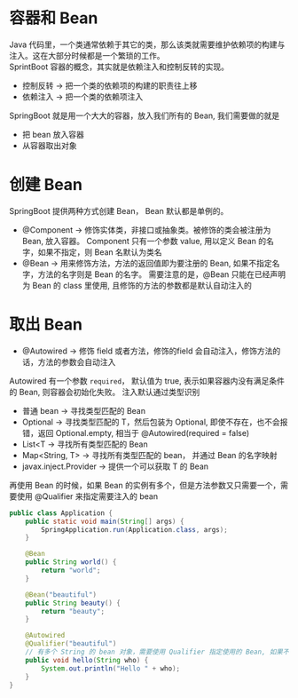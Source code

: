 # 容器和 Bean
Java 代码里，一个类通常依赖于其它的类，那么该类就需要维护依赖项的构建与注入。这在大部分时候都是一个繁琐的工作。  
SprintBoot 容器的概念，其实就是依赖注入和控制反转的实现。
* 控制反转 -> 把一个类的依赖项的构建的职责往上移
* 依赖注入 -> 把一个类的依赖项注入

SpringBoot 就是用一个大大的容器，放入我们所有的 Bean, 我们需要做的就是
* 把 bean 放入容器
* 从容器取出对象

# 创建 Bean
SpringBoot 提供两种方式创建 Bean， Bean 默认都是单例的。
* @Component -> 修饰实体类，非接口或抽象类。被修饰的类会被注册为 Bean, 放入容器。 Component 只有一个参数 value, 用以定义 Bean 的名字，如果不指定，则 Bean 名默认为类名
* @Bean -> 用来修饰方法，方法的返回值即为要注册的 Bean, 如果不指定名字，方法的名字则是 Bean 的名字。 需要注意的是，@Bean 只能在已经声明为 Bean 的 class 里使用, 且修饰的方法的参数都是默认自动注入的

# 取出 Bean
* @Autowired -> 修饰 field 或者方法，修饰的field 会自动注入，修饰方法的话，方法的参数会自动注入

Autowired 有一个参数 `required`， 默认值为 true, 表示如果容器内没有满足条件的 Bean, 则容器会初始化失败。 
注入默认通过类型识别
* 普通 bean -> 寻找类型匹配的 Bean
* Optional<T> -> 寻找类型匹配的 T，然后包装为 Optional, 即使不存在，也不会报错，返回 Optional.empty, 相当于 @Autowired(required = false)
* List<T -> 寻找所有类型匹配的 Bean
* Map<String, T> -> 寻找所有类型匹配的 bean， 并通过 Bean 的名字映射 
* javax.inject.Provider<T> -> 提供一个可以获取 T 的 Bean

再使用 Bean 的时候，如果 Bean 的实例有多个，但是方法参数又只需要一个，需要使用 @Qualifier 来指定需要注入的 bean
```java
public class Application {
    public static void main(String[] args) {
        SpringApplication.run(Application.class, args);
    }

    @Bean
    public String world() {
        return "world";
    }

    @Bean("beautiful")
    public String beauty() {
        return "beauty";
    }

    @Autowired
    @Qualifier("beautiful")
    // 有多个 String 的 bean 对象，需要使用 Qualifier 指定使用的 Bean, 如果不指定，容器初始化会出错
    public void hello(String who) {
        System.out.println("Hello " + who);
    }
}
```

